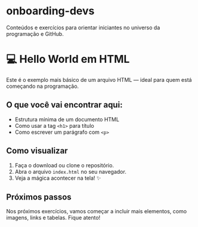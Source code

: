 # onboarding-devs
Conteúdos e exercícios para orientar iniciantes no universo da programação e GitHub.
# 💻 Hello World em HTML

Este é o exemplo mais básico de um arquivo HTML — ideal para quem está começando na programação.

## O que você vai encontrar aqui:

- Estrutura mínima de um documento HTML
- Como usar a tag `<h1>` para título
- Como escrever um parágrafo com `<p>`

## Como visualizar

1. Faça o download ou clone o repositório.
2. Abra o arquivo `index.html` no seu navegador.
3. Veja a mágica acontecer na tela! ✨

## Próximos passos

Nos próximos exercícios, vamos começar a incluir mais elementos, como imagens, links e tabelas. Fique atento!
